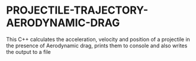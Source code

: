 # PROJECTILE-TRAJECTORY-AERODYNAMIC-DRAG
This C++ calculates the acceleration, velocity and position of a projectile in the presence of Aerodynamic drag, prints them to console and also writes the output to a file
